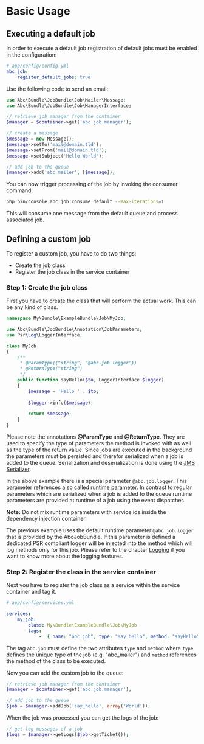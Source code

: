 Basic Usage
===========

## Executing a default job

In order to execute a default job registration of default jobs must be enabled in the configuration:

```yaml
# app/config/config.yml
abc_job:
    register_default_jobs: true
```

Use the following code to send an email:

```php
use Abc\Bundle\JobBundle\Job\Mailer\Message;
use Abc\Bundle\JobBundle\Job\ManagerInterface;

// retrieve job manager from the container
$manager = $container->get('abc.job.manager');

// create a message
$message = new Message();
$message->setTo('mail@domain.tld');
$message->setFrom('mail@domain.tld');
$message->setSubject('Hello World');

// add job to the queue
$manager->add('abc_mailer', [$message]);
```

You can now trigger processing of the job by invoking the consumer command:

```bash
php bin/console abc:job:consume default --max-iterations=1
```

This will consume one message from the default queue and process associated job.

## Defining a custom job

To register a custom job, you have to do two things:

- Create the job class
- Register the job class in the service container

### Step 1: Create the job class

First you have to create the class that will perform the actual work. This can be any kind of class.

```php
namespace My\Bundle\ExampleBundle\Job\MyJob;

use Abc\Bundle\JobBundle\Annotation\JobParameters;
use Psr\Log\LoggerInterface;

class MyJob
{
    /**
     * @ParamType({"string", "@abc.job.logger"})
     * @ReturnType("string")
     */
    public function sayHello($to, LoggerInterface $logger)
    {
        $message = 'Hello ' . $to;
    
        $logger->info($message);
        
        return $message;
    }
}
```

Please note the annotations __@ParamType__ and __@ReturnType__. They are used to specify the type of parameters the method is invoked with as well as the type of the return value. Since jobs are executed in the background the parameters must be persisted and therefor serialized when a job is added to the queue. Serialization and deserialization is done using the [JMS Serializer](http://jmsyst.com/libs/serializer).

In the above example there is a special parameter `@abc.job.logger`. This parameter references a so called [runtime parameter](./docs/howto-inject-runtime-parameters.md). In contrast to regular parameters which are serialized when a job is added to the queue runtime parameters are provided at runtime of a job using the event dispatcher.

__Note:__ Do not mix runtime parameters with service ids inside the dependency injection container.

The previous example uses the default runtime parameter `@abc.job.logger` that is provided by the AbcJobBundle. If this parameter is defined a dedicated PSR compliant logger will be injected into the method which will log methods only for this job. Please refer to the chapter [Logging]() if you want to know more about the logging features.

### Step 2: Register the class in the service container

Next you have to register the job class as a service within the service container and tag it.

```yaml
# app/config/services.yml

services:
    my_job:
        class: My\Bundle\ExampleBundle\Job\MyJob
        tags:
            -  { name: "abc.job", type: "say_hello", method: "sayHello" }
```

The tag `abc.job` must define the two attributes `type` and `method` where `type` defines the unique type of the job (e.g. "abc_mailer") and `method` references the method of the class to be executed.

Now you can add the custom job to the queue:

```php
// retrieve job manager from the container
$manager = $container->get('abc.job.manager');

// add job to the queue
$job = $manager->addJob('say_hello', array('World'));
```

When the job was processed you can get the logs of the job:

```php
// get log messages of a job
$logs = $manager->getLogs($job->getTicket());
```